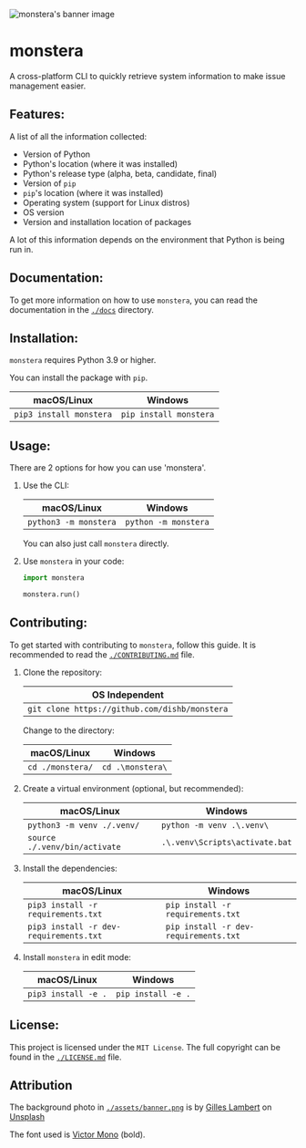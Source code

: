 ![monstera's banner image](./assets/banner.png)

# monstera

A cross-platform CLI to quickly retrieve system information to make issue management easier.

## Features:
A list of all the information collected:

- Version of Python
- Python's location (where it was installed)
- Python's release type (alpha, beta, candidate, final)
- Version of `pip`
- `pip`'s location (where it was installed)
- Operating system (support for Linux distros)
- OS version
- Version and installation location of packages

A lot of this information depends on the environment that Python is being run in.

## Documentation:
To get more information on how to use `monstera`, you can read the documentation in the [`./docs`](https://github.com/dishb/monstera/tree/main/docs) directory.

## Installation:
`monstera` requires Python 3.9 or higher.

You can install the package with `pip`.

| macOS/Linux | Windows |
| --- | --- |
| `pip3 install monstera` | `pip install monstera` |

## Usage:
There are 2 options for how you can use 'monstera'.

1. Use the CLI:

    | macOS/Linux | Windows |
    | --- | --- |
    | `python3 -m monstera` | `python -m monstera` |

    You can also just call `monstera` directly.

2. Use `monstera` in your code:

    ```python
    import monstera

    monstera.run()
    ```

## Contributing:
To get started with contributing to `monstera`, follow this guide.
It is recommended to read the [`./CONTRIBUTING.md`](https://github.com/dishb/monstera/blob/main/CONTRIBUTING.md) file.

1. Clone the repository:

    | OS Independent |
    | --- |
    | `git clone https://github.com/dishb/monstera` |

    Change to the directory:

    | macOS/Linux | Windows |
    | --- | --- |
    | `cd ./monstera/` | `cd .\monstera\` |

2. Create a virtual environment (optional, but recommended):

    | macOS/Linux | Windows |
    | --- | --- |
    | `python3 -m venv ./.venv/` | `python -m venv .\.venv\` |
    | `source ./.venv/bin/activate` | `.\.venv\Scripts\activate.bat` |

3. Install the dependencies:

    | macOS/Linux | Windows |
    | --- | --- |
    | `pip3 install -r requirements.txt` | `pip install -r requirements.txt` |
    | `pip3 install -r dev-requirements.txt` | `pip install -r dev-requirements.txt` |

4. Install `monstera` in edit mode:

    | macOS/Linux | Windows |
    | --- | --- |
    | `pip3 install -e .` | `pip install -e .` |

## License:
This project is licensed under the `MIT License`. The full copyright can be found in the [`./LICENSE.md`](https://github.com/dishb/monstera/blob/main/LICENSE.md) file.

## Attribution

The background photo in [`./assets/banner.png`](https://github.com/dishb/monstera/blob/main/assets/banner.png) is by [Gilles Lambert](https://unsplash.com/@gilleslambert?utm_source=unsplash&utm_medium=referral&utm_content=creditCopyText) on [Unsplash](https://unsplash.com/photos/mSK5nNsAsLY?utm_source=unsplash&utm_medium=referral&utm_content=creditCopyText)

The font used is [Victor Mono](https://github.com/rubjo/victor-mono) (bold).
